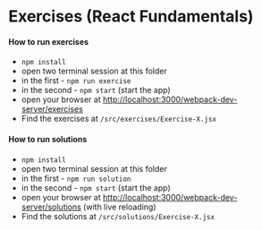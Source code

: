 Exercises (React Fundamentals)
==============================

#### How to run exercises

 - `npm install`
 - open two terminal session at this folder
 - in the first - `npm run exercise`
 - in the second - `npm start` (start the app)
 - open your browser at [http://localhost:3000/webpack-dev-server/exercises](http://localhost:3000/webpack-dev-server/exercises)
 - Find the exercises at `/src/exercises/Exercise-X.jsx`

#### How to run solutions

  - `npm install`
  - open two terminal session at this folder
  - in the first - `npm run solution`
  - in the second - `npm start` (start the app)
  - open your browser at [http://localhost:3000/webpack-dev-server/solutions](http://localhost:3000/webpack-dev-server/solutions) (with live reloading)
  - Find the solutions at `/src/solutions/Exercise-X.jsx`

